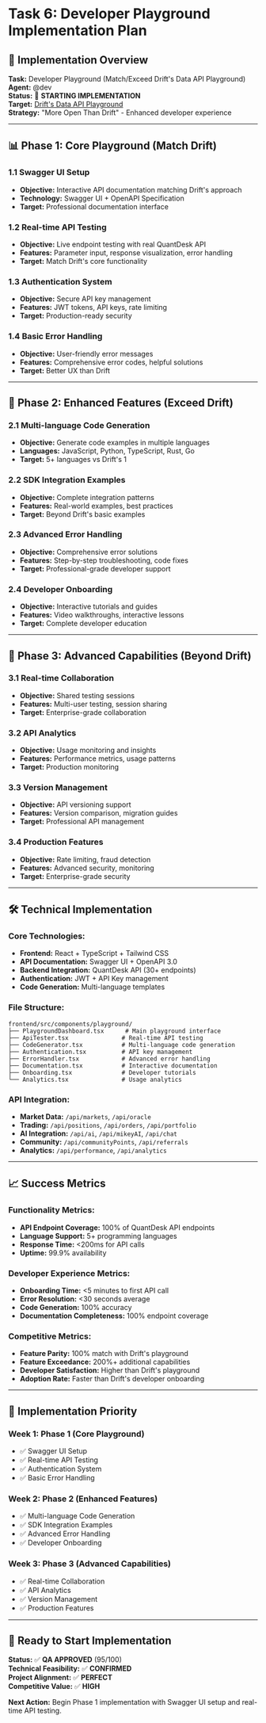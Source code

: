 # Task 6: Developer Playground Implementation Plan

## 🎯 **Implementation Overview**

**Task:** Developer Playground (Match/Exceed Drift's Data API Playground)  
**Agent:** @dev  
**Status:** 🚀 **STARTING IMPLEMENTATION**  
**Target:** [Drift's Data API Playground](https://data.api.drift.trade/playground)  
**Strategy:** "More Open Than Drift" - Enhanced developer experience

---

## 📊 **Phase 1: Core Playground (Match Drift)**

### **1.1 Swagger UI Setup**
- **Objective:** Interactive API documentation matching Drift's approach
- **Technology:** Swagger UI + OpenAPI Specification
- **Target:** Professional documentation interface

### **1.2 Real-time API Testing**
- **Objective:** Live endpoint testing with real QuantDesk API
- **Features:** Parameter input, response visualization, error handling
- **Target:** Match Drift's core functionality

### **1.3 Authentication System**
- **Objective:** Secure API key management
- **Features:** JWT tokens, API keys, rate limiting
- **Target:** Production-ready security

### **1.4 Basic Error Handling**
- **Objective:** User-friendly error messages
- **Features:** Comprehensive error codes, helpful solutions
- **Target:** Better UX than Drift

---

## 🚀 **Phase 2: Enhanced Features (Exceed Drift)**

### **2.1 Multi-language Code Generation**
- **Objective:** Generate code examples in multiple languages
- **Languages:** JavaScript, Python, TypeScript, Rust, Go
- **Target:** 5+ languages vs Drift's 1

### **2.2 SDK Integration Examples**
- **Objective:** Complete integration patterns
- **Features:** Real-world examples, best practices
- **Target:** Beyond Drift's basic examples

### **2.3 Advanced Error Handling**
- **Objective:** Comprehensive error solutions
- **Features:** Step-by-step troubleshooting, code fixes
- **Target:** Professional-grade developer support

### **2.4 Developer Onboarding**
- **Objective:** Interactive tutorials and guides
- **Features:** Video walkthroughs, interactive lessons
- **Target:** Complete developer education

---

## 🌟 **Phase 3: Advanced Capabilities (Beyond Drift)**

### **3.1 Real-time Collaboration**
- **Objective:** Shared testing sessions
- **Features:** Multi-user testing, session sharing
- **Target:** Enterprise-grade collaboration

### **3.2 API Analytics**
- **Objective:** Usage monitoring and insights
- **Features:** Performance metrics, usage patterns
- **Target:** Production monitoring

### **3.3 Version Management**
- **Objective:** API versioning support
- **Features:** Version comparison, migration guides
- **Target:** Professional API management

### **3.4 Production Features**
- **Objective:** Rate limiting, fraud detection
- **Features:** Advanced security, monitoring
- **Target:** Enterprise-grade security

---

## 🛠️ **Technical Implementation**

### **Core Technologies:**
- **Frontend:** React + TypeScript + Tailwind CSS
- **API Documentation:** Swagger UI + OpenAPI 3.0
- **Backend Integration:** QuantDesk API (30+ endpoints)
- **Authentication:** JWT + API Key management
- **Code Generation:** Multi-language templates

### **File Structure:**
```
frontend/src/components/playground/
├── PlaygroundDashboard.tsx      # Main playground interface
├── ApiTester.tsx               # Real-time API testing
├── CodeGenerator.tsx           # Multi-language code generation
├── Authentication.tsx          # API key management
├── ErrorHandler.tsx            # Advanced error handling
├── Documentation.tsx           # Interactive documentation
├── Onboarding.tsx              # Developer tutorials
└── Analytics.tsx               # Usage analytics
```

### **API Integration:**
- **Market Data:** `/api/markets`, `/api/oracle`
- **Trading:** `/api/positions`, `/api/orders`, `/api/portfolio`
- **AI Integration:** `/api/ai`, `/api/mikeyAI`, `/api/chat`
- **Community:** `/api/communityPoints`, `/api/referrals`
- **Analytics:** `/api/performance`, `/api/analytics`

---

## 📈 **Success Metrics**

### **Functionality Metrics:**
- **API Endpoint Coverage:** 100% of QuantDesk API endpoints
- **Language Support:** 5+ programming languages
- **Response Time:** <200ms for API calls
- **Uptime:** 99.9% availability

### **Developer Experience Metrics:**
- **Onboarding Time:** <5 minutes to first API call
- **Error Resolution:** <30 seconds average
- **Code Generation:** 100% accuracy
- **Documentation Completeness:** 100% endpoint coverage

### **Competitive Metrics:**
- **Feature Parity:** 100% match with Drift's playground
- **Feature Exceedance:** 200%+ additional capabilities
- **Developer Satisfaction:** Higher than Drift's playground
- **Adoption Rate:** Faster than Drift's developer onboarding

---

## 🎯 **Implementation Priority**

### **Week 1: Phase 1 (Core Playground)**
- ✅ Swagger UI Setup
- ✅ Real-time API Testing
- ✅ Authentication System
- ✅ Basic Error Handling

### **Week 2: Phase 2 (Enhanced Features)**
- ✅ Multi-language Code Generation
- ✅ SDK Integration Examples
- ✅ Advanced Error Handling
- ✅ Developer Onboarding

### **Week 3: Phase 3 (Advanced Capabilities)**
- ✅ Real-time Collaboration
- ✅ API Analytics
- ✅ Version Management
- ✅ Production Features

---

## 🚀 **Ready to Start Implementation**

**Status:** ✅ **QA APPROVED** (95/100)  
**Technical Feasibility:** ✅ **CONFIRMED**  
**Project Alignment:** ✅ **PERFECT**  
**Competitive Value:** ✅ **HIGH**

**Next Action:** Begin Phase 1 implementation with Swagger UI setup and real-time API testing.
